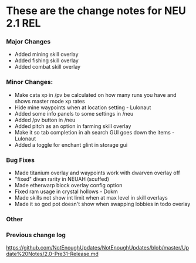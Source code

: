 # These are the change notes for NEU 2.1 REL

### **Major Changes**
- Added mining skill overlay
- Added fishing skill overlay
- Added combat skill overlay
### **Minor Changes:**
- Make cata xp in /pv be calculated on how many runs you have and shows master mode xp rates
- Hide mine waypoints when at location setting - Lulonaut
- Added some info panels to some settings in /neu
- Added /pv button in /neu 
- Added pitch as an option in farming skill overlay
- Make it so tab completion in ah search GUI goes down the items - Lulonaut
- Added a toggle for enchant glint in storage gui
### **Bug Fixes**
- Made titanium overlay and waypoints work with dwarven overlay off
- "fixed" divan rarity in NEUAH (scuffed)
- Made etherwarp block overlay config option
- Fixed ram usage in crystal hollows - Dokm
- Made skills not show int limit when at max level in skill overlays
- Made it so god pot doesn't show when swapping lobbies in todo overlay
### **Other**

### **Previous change log**
https://github.com/NotEnoughUpdates/NotEnoughUpdates/blob/master/Update%20Notes/2.0-Pre31-Release.md